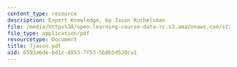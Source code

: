 ```yaml
---
content_type: resource
description: Expert Knowledge, by Jason Ruchelsman
file: /media/https%3A/open-learning-course-data-rc.s3.amazonaws.com/sts-035-the-history-of-computing-spring-2004/6593a6debd1cd8537f535b8b5d520ca1_7jason.pdf
file_type: application/pdf
resourcetype: Document
title: 7jason.pdf
uid: 6593a6de-bd1c-d853-7f53-5b8b5d520ca1
---
```

